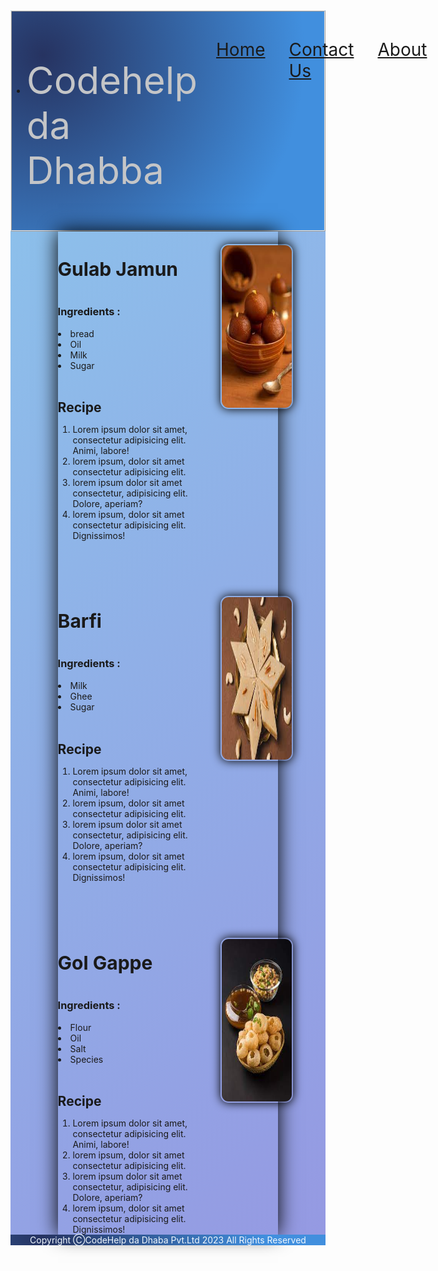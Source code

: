 <!DOCTYPE html>
<html lang="en">
<head>
    <meta charset="UTF-8">
    <meta name="viewport" content="width=device-width, initial-scale=1.0">
    <title>CodeHelp da Dhaba</title>
    <link rel="shortcut icon" href="icon.jpeg" type="image/x-icon">
    <link rel="stylesheet" href="work7.css">
</head>
<style>
    *{
        margin: 0%;
        padding: 0%;
    }
    .container{
        background-color: #8BC6EC;
        background-image: linear-gradient(135deg, #8BC6EC 0%, #9599E2 100%);
        border:#9599E2 4px;

        height:100%;
width:100%;
          }
          .heading{
            font-size: 60px;
            color: #c4c5c7;
          }
       .item{
        text-decoration: none;
        display: flex;
        justify-content: space-between;
        gap:38px;
        font-size: 28px;
        padding: 30px;
       }
       .items{
        display: flex;
        justify-content: space-between;
       }
       .navigation{
        min-height: 6px;
        border:2px;
        border-style: ridge;
        border-radius: 2px;
        background-image: radial-gradient( circle farthest-corner at 10% 20%,  rgba(38,51,97,1) 0%, rgba(65,143,222,1) 79% );
        
       }
       .imggulab{
        transition: all 2s ease-in 0s;
        box-shadow: 0px 0px 15px black;
        border-radius: 13px;
        width: 190px;
        height:260px;
        margin:20px;
        padding:2px;
       }
       .imggulab:hover{
        transform: scale(1.1);
       }
       .imgbarfi{
        transition: all 2s ease-in 0s;
        box-shadow: 0px 0px 15px black;
        border-radius: 13px;
        width: 190px;
        height:260px;
        margin:20px;
        padding:2px;
       }
       .imgbarfi:hover{
        transform: scale(1.1);
       }
       .imggol{
        transition: all 2s ease-in 0s;
        box-shadow: 0px 0px 15px black;
        border-radius: 13px;
        width: 190px;
        height:260px;
        margin:20px;
        padding:2px;
       }
       .imggol:hover{
        transform: scale(1.1);
       }
       .box{
        width:70%;
        margin:auto;
        display: flex;
        flex-direction: column;
        box-shadow: 0px 0px 30px black;
        align-items: center;
       }
       .main{
        display: flex;
       }
       .main1{
        display: flex;
       }
       .main2{
        display: flex;
       }
       .leftbox h1{
        font-size: 30px;
       }
       #footer p{
font-size: 25px;
background-image: radial-gradient( circle farthest-corner at 10% 20%,  rgba(38,51,97,1) 0%, rgba(65,143,222,1) 79% );
border: 1px;
margin:auto;
color: aliceblue;
text-align: center;
       }
  
</style>

  
<body>
    <div class="container">
        <nav class="navigation">
<ul class="items">
    <li><p class="heading">Codehelp da Dhabba</p></li>
    <li class="item">
        <div><a href="#">Home</a></div>
        <div><a href="tel:8708425219">Contact Us</a></div>
        <div><a href="barfi.jpeg">About</a></div>
    </li>
</ul>
</nav>
<div class="box">
<div class="main">
<section class="leftbox">
<h1>Gulab Jamun</h1>
<br>
<h3>Ingredients :</h3>
<br>
<li>bread</li>
<li>Oil</li>
<li>Milk</li>
<li>Sugar</li><br>
<h2>Recipe</h2>
<ol><li>Lorem ipsum dolor sit amet, consectetur adipisicing elit. Animi, labore!</li>
<li>lorem ipsum, dolor sit amet consectetur adipisicing elit.</li>
<li>lorem ipsum dolor sit amet consectetur, adipisicing elit. Dolore, aperiam?</li>
<li>lorem ipsum, dolor sit amet consectetur adipisicing elit. Dignissimos!</li>
</ol>
</section>
<section class="rightbox">
<img src="gulab.jpeg" alt="Gulabjamun" class="imggulab">
</section></div>
<br><br>
<br><br>
<div class="main1">
<section class="leftbox">
    <h1>Barfi</h1>
    <br>
    <h3>Ingredients :</h3>
    <br>
    <li>Milk</li>
    <li>Ghee</li>
    <li>Sugar</li><br>
    <h2>Recipe</h2>
    <ol><li>Lorem ipsum dolor sit amet, consectetur adipisicing elit. Animi, labore!</li>
    <li>lorem ipsum, dolor sit amet consectetur adipisicing elit.</li>
    <li>lorem ipsum dolor sit amet consectetur, adipisicing elit. Dolore, aperiam?</li>
    <li>lorem ipsum, dolor sit amet consectetur adipisicing elit. Dignissimos!</li>
    </ol>
</section>
    <section class="rightbox">
    <img src="barfi.jpeg" alt="Barfi" class="imgbarfi">
    </section>
</div>
<br><br>
<br><br>
<div class="main2">
<section class="leftbox">
    <h1>Gol Gappe</h1>
    <br>
    <h3>Ingredients :</h3>
    <br>
    <li>Flour</li>
    <li>Oil</li>
    <li>Salt</li>
    <li>Species</li><br>
    <h2>Recipe</h2>
    <ol>
        <li>Lorem ipsum dolor sit amet, consectetur adipisicing elit. Animi, labore!</li>
        <li>lorem ipsum, dolor sit amet consectetur adipisicing elit.</li>
        <li>lorem ipsum dolor sit amet consectetur, adipisicing elit. Dolore, aperiam?</li>
        <li>lorem ipsum, dolor sit amet consectetur adipisicing elit. Dignissimos!</li>
    </ol>
</section>
    <section class="rightbox">
    <img src="gol.jpeg" alt="gol" class="imggol">
    </section>
</div>

</div>
<footer id="footer">
    <p> Copyright &#x24B8;CodeHelp da Dhaba Pvt.Ltd 2023 All Rights Reserved </p>
</footer>
    </div>
</body>
</html>
